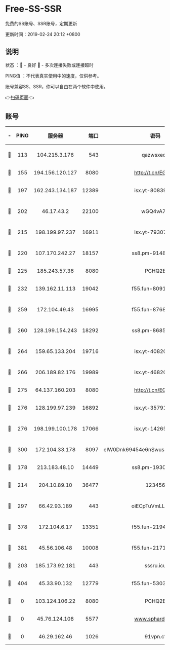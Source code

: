 # Free-SS-SSR

免费的SS账号、SSR账号，定期更新

更新时间：2019-02-24 20:12 +0800

## 说明

状态     ：🙂 - 良好 🙁 - 多次连接失败或连接超时

PING值   ：不代表真实使用中的速度，仅供参考。

账号兼容SS、SSR，你可以自由在两个软件中使用。

👉[扫码页面](https://liesauer.github.io/free-ss-ssr.github.io/)👈

## 账号

|-|PING|服务器|端口|密码|加密方式|区域|
|:----:|:----:|:-----:|-----:|:----:|:----:|:----:|
|🙂|113|104.215.3.176|543|qazwsxedc|aes-256-gcm|JP|
|🙂|155|194.156.120.127|8080|http://t.cn/EGJIyrl|rc4-md5|RU|
|🙂|197|162.243.134.187|12389|isx.yt-80839009|aes-256-cfb|US|
|🙂|202|46.17.43.2|22100|wGQ4vA7D|aes-256-gcm|RU|
|🙂|215|198.199.97.237|16911|isx.yt-79307511|aes-256-cfb|US|
|🙂|220|107.170.242.27|18157|ss8.pm-91485344|aes-256-cfb|US|
|🙂|225|185.243.57.36|8080|PCHQ2E|rc4-md5|US|
|🙂|232|139.162.11.113|19042|f55.fun-80913463|aes-256-cfb|SG|
|🙂|259|172.104.49.43|16995|f55.fun-87684540|aes-256-cfb|SG|
|🙂|260|128.199.154.243|18292|ss8.pm-86852078|aes-256-cfb|SG|
|🙂|264|159.65.133.204|19716|isx.yt-40820424|aes-256-cfb|SG|
|🙂|266|206.189.82.176|19989|isx.yt-46820019|aes-256-cfb|SG|
|🙂|275|64.137.160.203|8080|http://t.cn/EGJIyrl|rc4-md5|CA|
|🙂|276|128.199.97.239|16892|isx.yt-35791266|aes-256-cfb|SG|
|🙂|276|198.199.100.178|17066|isx.yt-14265222|aes-256-cfb|US|
|🙂|300|172.104.33.178|8097|eIW0Dnk69454e6nSwuspv9DmS201tQ0D|aes-256-cfb|SG|
|🙂|178|213.183.48.10|14449|ss8.pm-19302630|rc4-md5|RU|
|🙂|214|204.10.89.10|36477|123456|aes-256-cfb|US|
|🙂|297|66.42.93.189|443|oiECpTuVmLLxk4Ts|aes-256-cfb|US|
|🙂|378|172.104.6.17|13351|f55.fun-21946143|aes-256-cfb|US|
|🙂|381|45.56.106.48|10008|f55.fun-21710471|aes-256-cfb|US|
|🙁|203|185.173.92.181|443|sssru.icu|rc4-md5|RU|
|🙁|404|45.33.90.132|12779|f55.fun-53037025|aes-256-cfb|US|
|🙁|0|103.124.106.22|8080|PCHQ2E|rc4-md5|US|
|🙁|0|45.76.124.108|5577|www.sphard.com|aes-256-cfb|AU|
|🙁|0|46.29.162.46|1026|91vpn.cf|rc4-md5|RU|
